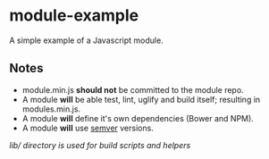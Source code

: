 module-example
==============

A simple example of a Javascript module.

## Notes
* module.min.js **should not** be committed to the module repo.
* A module **will** be able test, lint, uglify and build itself; resulting in modules.min.js.
* A module **will** define it's own dependencies (Bower and NPM).
* A module **will** use [semver](http://http://semver.org/) versions.

*lib/ directory is used for build scripts and helpers*